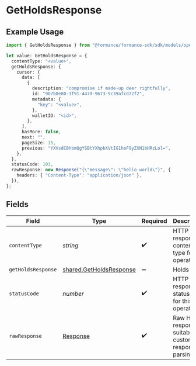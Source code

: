 # GetHoldsResponse

## Example Usage

```typescript
import { GetHoldsResponse } from "@formance/formance-sdk/sdk/models/operations";

let value: GetHoldsResponse = {
  contentType: "<value>",
  getHoldsResponse: {
    cursor: {
      data: [
        {
          description: "compromise if made-up deer rightfully",
          id: "907b0e80-3f91-4470-9673-9c39afcd72f2",
          metadata: {
            "key": "<value>",
          },
          walletID: "<id>",
        },
      ],
      hasMore: false,
      next: "",
      pageSize: 15,
      previous: "YXVsdCBhbmQgYSBtYXhpbXVtIG1heF9yZXN1bHRzLol=",
    },
  },
  statusCode: 103,
  rawResponse: new Response("{\"message\": \"hello world\"}", {
    headers: { "Content-Type": "application/json" },
  }),
};
```

## Fields

| Field                                                                     | Type                                                                      | Required                                                                  | Description                                                               |
| ------------------------------------------------------------------------- | ------------------------------------------------------------------------- | ------------------------------------------------------------------------- | ------------------------------------------------------------------------- |
| `contentType`                                                             | *string*                                                                  | :heavy_check_mark:                                                        | HTTP response content type for this operation                             |
| `getHoldsResponse`                                                        | [shared.GetHoldsResponse](../../../sdk/models/shared/getholdsresponse.md) | :heavy_minus_sign:                                                        | Holds                                                                     |
| `statusCode`                                                              | *number*                                                                  | :heavy_check_mark:                                                        | HTTP response status code for this operation                              |
| `rawResponse`                                                             | [Response](https://developer.mozilla.org/en-US/docs/Web/API/Response)     | :heavy_check_mark:                                                        | Raw HTTP response; suitable for custom response parsing                   |